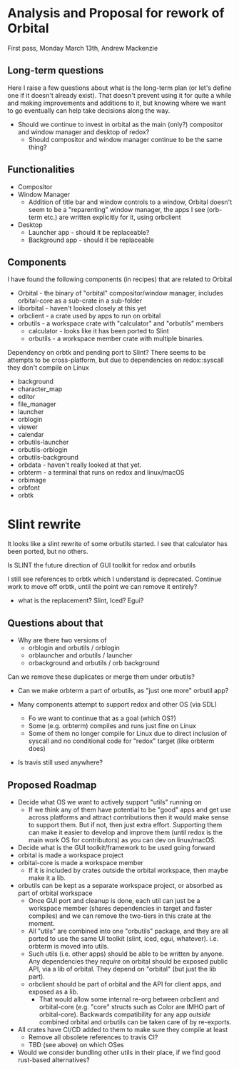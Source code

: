 # Analysis and Proposal for rework of Orbital
First pass, Monday March 13th, Andrew Mackenzie

## Long-term questions
Here I raise a few questions about what is the long-term plan (or let's define one if it doesn't already exist).
That doesn't prevent using it for quite a while and making improvements and additions to it, but knowing
where we want to go eventually can help take decisions along the way.

* Should we continue to invest in orbital as the main (only?) compositor and window manager and desktop of redox?
    * Should compositor and window manager continue to be the same thing?

## Functionalities
* Compositor
* Window Manager
    * Addition of title bar and window controls to a window, Orbital doesn't seem to be a "reparenting" window manager,
      the apps I see (orb-term etc.) are written explicitly for it, using orbclient
* Desktop
    * Launcher app - should it be replaceable?
    * Background app - should it be replaceable

## Components
I have found the following components (in recipes) that are related to Orbital

* Orbital - the binary of "orbital" compositor/window manager, includes orbital-core as a sub-crate in a sub-folder
* liborbital - haven't looked closely at this yet
* orbclient - a crate used by apps to run on orbital
* orbutils - a workspace crate with "calculator" and "orbutils" members
    * calculator - looks like it has been ported to Slint
    * orbutils - a workspace member crate with multiple binaries.

Dependency on orbtk and pending port to Slint?
There seems to be attempts to be cross-platform, but due to dependencies on redox::syscall they don't compile on Linux
* background
* character_map
* editor
* file_manager
* launcher
* orblogin
* viewer
* calendar
* orbutils-launcher
* orbutils-orblogin
* orbutils-background
* orbdata - haven't really looked at that yet.
* orbterm - a terminal that runs on redox and linux/macOS
* orbimage
* orbfont
* orbtk

# Slint rewrite
It looks like a slint rewrite of some orbutils started. I see that calculator has been ported, but no others.

Is SLINT the future direction of GUI toolkit for redox and orbutils

I still see references to orbtk which I understand is deprecated.
Continue work to move off orbtk, until the point we can remove it entirely?
* what is the replacement? Slint, Iced? Egui?

## Questions about that
* Why are there two versions of
    * orblogin and orbutils / orblogin
    * orblauncher and orbutils / launcher
    * orbackground and orbutils / orb background

Can we remove these duplicates or merge them under orbutils?
* Can we make orbterm a part of orbutils, as "just one more" orbutil app?
* Many components attempt to support redox and other OS (via SDL)
    * Fo we want to continue that as a goal (which OS?)
    * Some (e.g. orbterm) compiles and runs just fine on Linux
    * Some of them no longer compile for Linux due to direct inclusion of syscall and no conditional code for "redox"
      target (like orbterm does)

* Is travis still used anywhere?

## Proposed Roadmap
* Decide what OS we want to actively support "utils" running on
    * If we think any of them have potential to be "good" apps and get use across platforms and attract contributions
      then it would make sense to support them. But if not, then just extra effort. Supporting them can make it easier to
      develop and improve them (until redox is the main work OS for contributors) as you can dev on linux/macOS.
* Decide what is the GUI toolkit/framework to be used going forward
* orbital is made a workspace project
* orbital-core is made a workspace member
    * If it is included by crates outside the orbital workspace, then maybe make it a lib.
* orbutils can be kept as a separate workspace project, or absorbed as part of orbital workspace
    * Once GUI port and cleanup is done, each util can just be a workspace member (shares dependencies in target and
      faster compiles) and we can remove the two-tiers in this crate at the moment.
    * All "utils" are combined into one "orbutils" package, and they are all ported to use the same UI toolkit
      (slint, iced, egui, whatever). i.e. orbterm is moved into utils.
    * Such utils (i.e. other apps) should be able to be written by anyone. Any dependencies they _require_ on orbital should be exposed
      public API, via a lib of orbital. They depend on "orbital" (but just the lib part).
    * orbclient should be part of orbital and the API for client apps, and exposed as a lib.
        * That would allow some internal re-org between orbclient and orbital-core (e.g. "core" structs such as Color
          are IMHO part of orbital-core). Backwards compatibility for any app _outside_ combined orbital and orbutils
          can be taken care of by re-exports.
* All crates have CI/CD added to them to make sure they compile at least
    * Remove all obsolete references to travis CI?
    * TBD (see above) on which OSes
* Would we consider bundling other utils in their place, if we find good rust-based alternatives?